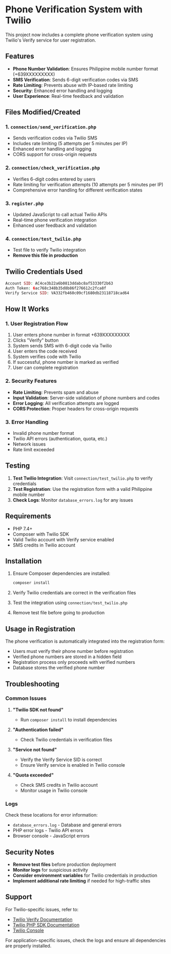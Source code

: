 # Phone Verification System with Twilio

This project now includes a complete phone verification system using Twilio's Verify service for user registration.

## Features

- **Phone Number Validation**: Ensures Philippine mobile number format (+639XXXXXXXXX)
- **SMS Verification**: Sends 6-digit verification codes via SMS
- **Rate Limiting**: Prevents abuse with IP-based rate limiting
- **Security**: Enhanced error handling and logging
- **User Experience**: Real-time feedback and validation

## Files Modified/Created

### 1. `connection/send_verification.php`
- Sends verification codes via Twilio SMS
- Includes rate limiting (5 attempts per 5 minutes per IP)
- Enhanced error handling and logging
- CORS support for cross-origin requests

### 2. `connection/check_verification.php`
- Verifies 6-digit codes entered by users
- Rate limiting for verification attempts (10 attempts per 5 minutes per IP)
- Comprehensive error handling for different verification states

### 3. `register.php`
- Updated JavaScript to call actual Twilio APIs
- Real-time phone verification integration
- Enhanced user feedback and validation

### 4. `connection/test_twilio.php`
- Test file to verify Twilio integration
- **Remove this file in production**

## Twilio Credentials Used

```php
Account SID: AC4ce3b22a6b0813ddabc8af53330f2b63
Auth Token: 6ac768c348b35d8b86f276612c2fca8f
Verify Service SID: VA332fb460c09cf1680db23118718cad64
```

## How It Works

### 1. User Registration Flow
1. User enters phone number in format +639XXXXXXXXX
2. Clicks "Verify" button
3. System sends SMS with 6-digit code via Twilio
4. User enters the code received
5. System verifies code with Twilio
6. If successful, phone number is marked as verified
7. User can complete registration

### 2. Security Features
- **Rate Limiting**: Prevents spam and abuse
- **Input Validation**: Server-side validation of phone numbers and codes
- **Error Logging**: All verification attempts are logged
- **CORS Protection**: Proper headers for cross-origin requests

### 3. Error Handling
- Invalid phone number format
- Twilio API errors (authentication, quota, etc.)
- Network issues
- Rate limit exceeded

## Testing

1. **Test Twilio Integration**: Visit `connection/test_twilio.php` to verify credentials
2. **Test Registration**: Use the registration form with a valid Philippine mobile number
3. **Check Logs**: Monitor `database_errors.log` for any issues

## Requirements

- PHP 7.4+
- Composer with Twilio SDK
- Valid Twilio account with Verify service enabled
- SMS credits in Twilio account

## Installation

1. Ensure Composer dependencies are installed:
   ```bash
   composer install
   ```

2. Verify Twilio credentials are correct in the verification files

3. Test the integration using `connection/test_twilio.php`

4. Remove test file before going to production

## Usage in Registration

The phone verification is automatically integrated into the registration form:

- Users must verify their phone number before registration
- Verified phone numbers are stored in a hidden field
- Registration process only proceeds with verified numbers
- Database stores the verified phone number

## Troubleshooting

### Common Issues

1. **"Twilio SDK not found"**
   - Run `composer install` to install dependencies

2. **"Authentication failed"**
   - Check Twilio credentials in verification files

3. **"Service not found"**
   - Verify the Verify Service SID is correct
   - Ensure Verify service is enabled in Twilio console

4. **"Quota exceeded"**
   - Check SMS credits in Twilio account
   - Monitor usage in Twilio console

### Logs

Check these locations for error information:
- `database_errors.log` - Database and general errors
- PHP error logs - Twilio API errors
- Browser console - JavaScript errors

## Security Notes

- **Remove test files** before production deployment
- **Monitor logs** for suspicious activity
- **Consider environment variables** for Twilio credentials in production
- **Implement additional rate limiting** if needed for high-traffic sites

## Support

For Twilio-specific issues, refer to:
- [Twilio Verify Documentation](https://www.twilio.com/docs/verify)
- [Twilio PHP SDK Documentation](https://www.twilio.com/docs/libraries/php)
- [Twilio Console](https://console.twilio.com/)

For application-specific issues, check the logs and ensure all dependencies are properly installed.
